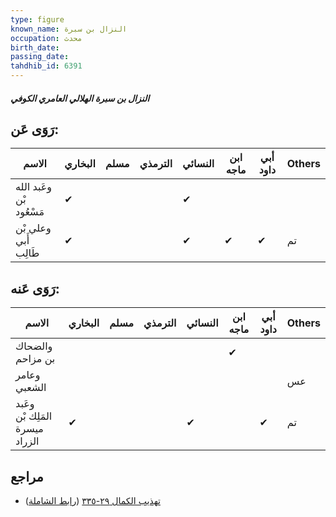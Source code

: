 ```yaml
---
type: figure
known_name: النزال بن سبرة
occupation: محدث
birth_date:
passing_date:
tahdhib_id: 6391
---
```

##### النزال بن سبرة الهلالي العامري الكوفي

## رَوَى عَن:
| الاسم                   | البخاري | مسلم | الترمذي | النسائي | ابن ماجه | أبي داود | Others |
| ----------------------- | ------- | ---- | ------- | ------- | -------- | -------- | ------ |
| وعَبد الله بْن مَسْعُود | ✔       |      |         | ✔       |          |          |        |
| وعلي بْن أَبي طَالِب    | ✔       |      |         | ✔       | ✔        | ✔        | تم     |
## رَوَى عَنه:
| الاسم                          | البخاري | مسلم | الترمذي | النسائي | ابن ماجه | أبي داود | Others |
| ------------------------------ | ------- | ---- | ------- | ------- | -------- | -------- | ------ |
| والضحاك بن مزاحم               |         |      |         |         | ✔        |          |        |
| وعامر الشعبي                   |         |      |         |         |          |          | عس     |
| وعَبد المَلِك بْن ميسرة الزراد | ✔       |      |         | ✔       |          | ✔        | تم     |
## مراجع
- [تهذيب الكمال ٢٩-٣٣٥](obsidian://open?vault=Tahdhib-al-Kamal&file=Figures/٦٣٩١-النزال%20بن%20سبرة%20الهلالي%20العامري%20الكوفي) ([رابط الشاملة](https://shamela.ws/book/3722/15906))